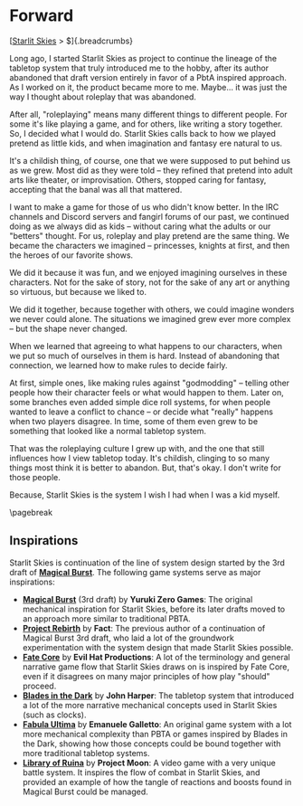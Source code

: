 # Forward
[[Starlit Skies]() > $]{.breadcrumbs}

Long ago, I started Starlit Skies as project to continue the lineage of the tabletop system that truly introduced me to the hobby, after its author abandoned that draft version entirely in favor of a PbtA inspired approach. As I worked on it, the product became more to me. Maybe... it was just the way I thought about roleplay that was abandoned.

After all, "roleplaying" means many different things to different people. For some it's like playing a game, and for others, like writing a story together. So, I decided what I would do. Starlit Skies calls back to how we played pretend as little kids, and when imagination and fantasy ere natural to us.

It's a childish thing, of course, one that we were supposed to put behind us as we grew. Most did as they were told – they refined that pretend into adult arts like theater, or improvisation. Others, stopped caring for fantasy, accepting that the banal was all that mattered.

I want to make a game for those of us who didn't know better. In the IRC channels and Discord servers and fangirl forums of our past, we continued doing as we always did as kids – without caring what the adults or our "betters" thought. For us, roleplay and play pretend are the same thing. We became the characters we imagined – princesses, knights at first, and then the heroes of our favorite shows.

We did it because it was fun, and we enjoyed imagining ourselves in these characters. Not for the sake of story, not for the sake of any art or anything so virtuous, but because we liked to.

We did it together, because together with others, we could imagine wonders we never could alone. The situations we imagined grew ever more complex – but the shape never changed.

When we learned that agreeing to what happens to our characters, when we put so much of ourselves in them is hard. Instead of abandoning that connection, we learned how to make rules to decide fairly.

At first, simple ones, like making rules against "godmodding" – telling other people how their character feels or what would happen to them. Later on, some branches even added simple dice roll systems, for when people wanted to leave a conflict to chance – or decide what "really" happens when two players disagree. In time, some of them even grew to be something that looked like a normal tabletop system.

That was the roleplaying culture I grew up with, and the one that still influences how I view tabletop today. It's childish, clinging to so many things most think it is better to abandon. But, that's okay. I don't write for those people.

Because, Starlit Skies is the system I wish I had when I was a kid myself.

\pagebreak

## Inspirations

Starlit Skies is continuation of the line of system design started by the 3rd draft of **[Magical Burst]**. The following game systems serve as major inspirations:

* **[Magical Burst]** (3rd draft) by **Yuruki Zero Games**: The original mechanical inspiration for Starlit Skies, before its later drafts moved to an approach more similar to traditional PBTA.
* **[Project Rebirth]** by **Fact**: The previous author of a continuation of Magical Burst 3rd draft, who laid a lot of the groundwork experimentation with the system design that made Starlit Skies possible.
* **[Fate Core]** by **Evil Hat Productions**: A lot of the terminology and general narrative game flow that Starlit Skies draws on is inspired by Fate Core, even if it disagrees on many major principles of how play "should" proceed.
* **[Blades in the Dark]** by **John Harper**: The tabletop system that introduced a lot of the more narrative mechanical concepts used in Starlit Skies (such as clocks).
* **[Fabula Ultima]** by **Emanuele Galletto**: An original game system with a lot more mechanical complexity than PBTA or games inspired by Blades in the Dark, showing how those concepts could be bound together with more traditional tabletop systems.
* **[Library of Ruina]** by **Project Moon**: A video game with a very unique battle system. It inspires the flow of combat in Starlit Skies, and provided an example of how the tangle of reactions and boosts found in Magical Burst could be managed.

[Magical Burst]: https://yarukizerogames.com/2011/07/17/magical-burst-3rd-draft/
[Project Rebirth]: https://docs.google.com/document/d/17dngxQWoPfCNjuVhQL8ygZthb7cf2G-ni936meN1XQc/edit
[Fate Core]: https://fate-srd.com/fate-core
[Blades in the Dark]: https://evilhat.com/product/blades-in-the-dark/
[Fabula Ultima]: https://need.games/fabula-ultima/
[Library of Ruina]: https://www.arcsystemworks.jp/lor/en/
